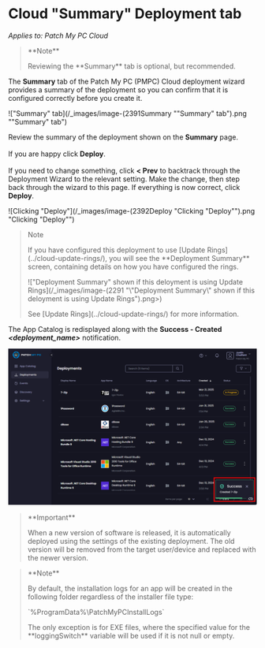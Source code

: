 # Cloud "Summary" Deployment tab

_Applies to: Patch My PC Cloud_

<blockquote class="wp-block-quote">
<p>**Note**</p>
<p>Reviewing the **Summary** tab is optional, but recommended.</p>
</blockquote>

The **Summary** tab of the Patch My PC (PMPC) Cloud deployment wizard provides a summary of the deployment so you can confirm that it is configured correctly before you create it.

!["Summary" tab](/_images/image-(2391Summary "\"Summary\" tab").png "&#x22;Summary&#x22; tab")

Review the summary of the deployment shown on the **Summary** page.\
\
If you are happy click **Deploy**.\
\
If you need to change something, click **< Prev** to backtrack through the Deployment Wizard to the relevant setting. Make the change, then step back through the wizard to this page. If everything is now correct, click **Deploy**.

![Clicking "Deploy"](/_images/image-(2392Deploy "Clicking \"Deploy\"").png "Clicking &#x22;Deploy&#x22;")

<blockquote class="wp-block-quote">
<p>Note</p>
<p>If you have configured this deployment to use [Update Rings](../cloud-update-rings/), you will see the **Deployment Summary** screen, containing details on how you have configured the rings.</p>
<p>!["Deployment Summary" shown if this deloyment is using Update Rings](/_images/image-(2291 "\"Deployment Summary\" shown if this deloyment is using Update Rings").png>)</p>
<p>See [Update Rings](../cloud-update-rings/) for more information.</p>
</blockquote>

The App Catalog is redisplayed along with the **Success - Created&#x20;**_**\<deployment\_name>**_ notification.

![](/_images/image-(2393).png "")

<blockquote class="wp-block-quote">
<p>**Important**</p>
<p>When a new version of software is released, it is automatically deployed using the settings of the existing deployment. The old version will be removed from the target user/device and replaced with the newer version.</p>
</blockquote>

<blockquote class="wp-block-quote">
<p>**Note**</p>
<p>By default, the installation logs for an app will be created in the following folder regardless of the installer file type:</p>
<p>`%ProgramData%\PatchMyPCInstallLogs`</p>
<p>The only exception is for EXE files, where the specified value for the **loggingSwitch** variable will be used if it is not null or empty.</p>
</blockquote>